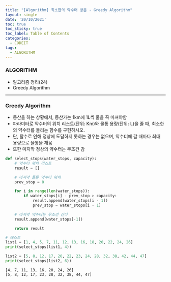 ```yaml
---
title: "[Algorithm] 최소한의 약수터 방문 - Greedy Algorithm"
layout: single
date: '20/10/2021'
toc: true
toc_sticky: true
toc_label: Table of Contents
categories:
  - CODEIT
tags:
  - ALGORITHM
---
```


### ALGORITHM
* 알고리즘 정리(24)
* Greedy Algorithm

---

### Greedy Algorithm
* 등산을 하는 상황에서, 등산가는 1km에 1L씩 물을 꼭 마셔야함
* 파라미터로 약수터의 위치 리스트(단위: Km)와 물통 용량(단위: L)을 줄 때, 최소한의 약수터를 들리는 함수를 구현하시오.
* 단, 탈수로 인해 정상에 도달하지 못하는 경우는 없으며, 약수터에 갈 때마다 최대 용량으로 물통을 채움
* 또한 마지막 정상의 약수터는 무조건 감


```python
def select_stops(water_stops, capacity):
    # 약수터 위치 리스트
    result = []

    # 마지막 들른 약수터 위치
    prev_stop = 0

    for i in range(len(water_stops)):
        if water_stops[i] - prev_stop > capacity:
            result.append(water_stops[i - 1])
            prev_stop = water_stops[i - 1]

    # 마지막 약수터는 무조건 간다
    result.append(water_stops[-1])

    return result

# 테스트
list1 = [1, 4, 5, 7, 11, 12, 13, 16, 18, 20, 22, 24, 26]
print(select_stops(list1, 4))

list2 = [5, 8, 12, 17, 20, 22, 23, 24, 28, 32, 38, 42, 44, 47]
print(select_stops(list2, 6))
```

    [4, 7, 11, 13, 16, 20, 24, 26]
    [5, 8, 12, 17, 23, 28, 32, 38, 44, 47]

